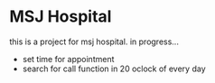 
# MSJ Hospital
this is a project for msj hospital. in progress...


- set time for appointment
- search for call function in 20 oclock of every day
